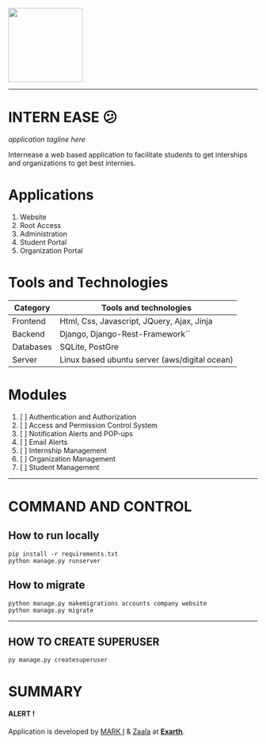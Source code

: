 <p>
  <a href="https://exarth.com/">
  <img src="https://exarth.com/static/exarth/theme/logo-red-1000.svg" height="150">
  </a>
</p>
<hr>

# INTERN EASE 😕

_application tagline here_

Internease a web based application to facilitate students to get interships and organizations to get best internies.

# Applications

1. Website
2. Root Access
3. Administration
4. Student Portal
5. Organization Portal

# Tools and Technologies


| Category  | Tools and technologies                        |
| --------- | --------------------------------------------- |
| Frontend  | Html, Css, Javascript, JQuery, Ajax, Jinja    |
| Backend   | Django, Django-Rest-Framework``               |
| Databases | SQLite, PostGre                               |
| Server    | Linux based ubuntu server (aws/digital ocean) |

# Modules

1. [ ]  Authentication and Authorization
2. [ ]  Access and Permission Control System
3. [ ]  Notification Alerts and POP-ups
4. [ ]  Email Alerts
5. [ ]  Internship Management
6. [ ]  Organization Management
7. [ ]  Student Management

----
# COMMAND AND CONTROL

## How to run locally

```shell
pip install -r requirements.txt
python manage.py runserver
```

## How to migrate

```shell
python manage.py makemigrations accounts company website
python manage.py migrate
```
----

## HOW TO CREATE SUPERUSER

```shell
py manage.py createsuperuser
```


# SUMMARY
<h4>ALERT !</h4>
<p>Application is developed by <a href="https://github.com/IkramKhan-DevOps/">MARK I</a> & <a href="https://github.com/Zarar-Anwar/">Zaala</a> at <b><a href="https://exarth.com">Exarth</a></b>.</p>